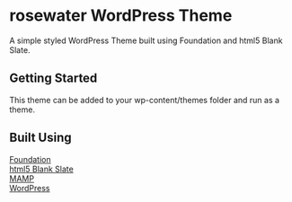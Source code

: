 # rosewater WordPress Theme

A simple styled WordPress Theme built using Foundation and html5 Blank Slate. 

## Getting Started

This theme can be added to your wp-content/themes folder and run as a theme.

## Built Using

[Foundation](https://get.foundation/sites/docs/)  
[html5 Blank Slate](https://www.google.com/url?q=https://github.com/FernE97/html5-blank-slate)  
[MAMP](https://www.mamp.info/en/)  
[WordPress](https://wordpress.com/create-amp/)  
